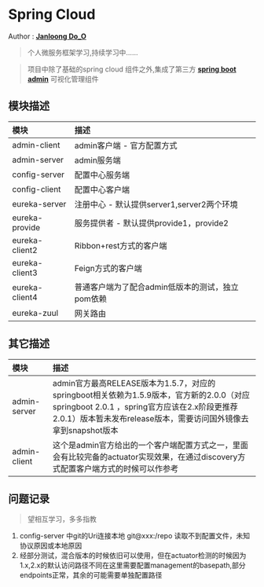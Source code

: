 # Spring Cloud 

Author : **<a href ="mailto: janloongdoo@gmail.com">Janloong Do_O</a>**

> 个人微服务框架学习,持续学习中……

> 项目中除了基础的spring cloud 组件之外,集成了第三方 **[spring boot admin](https://github.com/codecentric/spring-boot-admin)** 可视化管理组件

## 模块描述

|模块|描述|
|:---|:---| 
|admin-client|admin客户端 - 官方配置方式 |
|admin-server|admin服务端|
|config-server |配置中心服务端|
|config-client |配置中心客户端|
|eureka-server |注册中心 - 默认提供server1,server2两个环境|
|eureka-provide |服务提供者 - 默认提供provide1，provide2|
|eureka-client2 |Ribbon+rest方式的客户端|
|eureka-client3 |Feign方式的客户端|
|eureka-client4 |普通客户端为了配合admin低版本的测试，独立pom依赖|
|eureka-zuul |网关路由|

## 其它描述

|模块|描述|    
|:---|:---|
|admin-server|admin官方最高RELEASE版本为1.5.7，对应的springboot相关依赖为1.5.9版本，官方新的2.0.0（对应springboot 2.0.1 ，spring官方应该在2.x阶段更推荐2.0.1）版本暂未发布release版本，需要访问国外镜像去拿到snapshot版本 |
|admin-client|这个是admin官方给出的一个客户端配置方式之一，里面会有比较完备的actuator实现效果，在通过discovery方式配置客户端方式的时候可以作参考|

## 问题记录
> 望相互学习，多多指教

1. config-server 中git的Uri连接本地 git@xxx:/repo 读取不到配置文件，未知协议原因或本地原因
2. 经部分测试，混合版本的时候依旧可以使用，但在actuator检测的时候因为1.x,2.x的默认访问路径不同在这里需要配置management的basepath,部分endpoints正常，其余的可能需要单独配置路径
    



